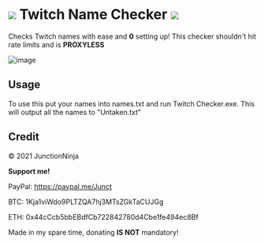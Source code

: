 # ![](https://static.twitchcdn.net/assets/favicon-32-e29e246c157142c94346.png)  Twitch Name Checker  ![](https://static.twitchcdn.net/assets/favicon-32-e29e246c157142c94346.png)
Checks Twitch names with ease and **0** setting up! This checker shouldn't hit rate limits and is __PROXYLESS__

![image](https://user-images.githubusercontent.com/62995181/129220458-a51364e1-3d99-4a78-a57f-4035c263cbd2.png)


## Usage

To use this put your names into names.txt and run Twitch Checker.exe. This will output all the names to "Untaken.txt"

## Credit

© 2021 JunctionNinja


__Support me!__

PayPal: https://paypal.me/Junct

BTC: 1Kja1viWdo9PLTZQA7hj3MTsZGkTaCUJGg

ETH: 0x44cCcb5bbEBdfCb722842780d4Cbe1fe494ec8Bf

Made in my spare time, donating **IS NOT** mandatory!
